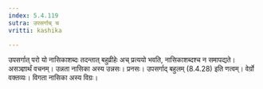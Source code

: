 ```yaml
---
index: 5.4.119
sutra: उपसर्गाच् च
vritti: kashika

---
```

उपसर्गात् परो यो नासिकाशब्दः तदन्तात् बहुव्रीहेः अच् प्रत्ययो भवति, नासिकाशब्दश्च न समापद्यते। असञ्ज्ञार्थं वचनम्। उन्नता नासिका अस्य उन्नसः। प्रनसः। उपसर्गाद् बहुलम् (8.4.28) इति णत्वम्। वेर्ग्रो वक्तव्यः। विगता नासिका अस्य विग्रः।